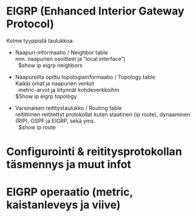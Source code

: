 # EIGRP (Enhanced Interior Gateway Protocol)


Kolme tyyppistä taulukkoa: <br>
- Naapuri-informaatio / Neighbor table <br>
 mm. naapurien osoitteet ja ”local interface”) <br>
 &nbsp; $show ip eigrp neighbors

- Naapureilta opittu topologiainformaatio / Topology table <br>
  Kaikki omat ja naapurien verkot  <br>
 &nbsp; metric-arvot ja liitynnät kohdeverkkoihin  <br>
  $Show ip eigrp topology  <br>
  
- Varsinaisen reititystaulukko / Routing table <br>
  reitittimen reititettyt protokollat kuten staatinen (ip route), dynaaminen (RIP), OSPF ja EIGRP, sekä yms. <br>
  &nbsp; $show ip route


# Configurointi & reititysprotokollan täsmennys ja muut infot


# EIGRP operaatio (metric, kaistanleveys ja viive)

